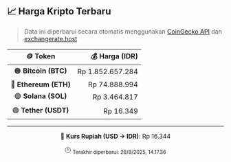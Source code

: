 

<!-- HARGA_KRIPTO -->
## 📈 Harga Kripto Terbaru

> Data ini diperbarui secara otomatis menggunakan [CoinGecko API](https://www.coingecko.com/) dan [exchangerate.host](https://exchangerate.host/)

<div align="center">

| 🪙 Token | 💰 Harga (IDR) |
|:------:|---------------:|
| 🟠 **Bitcoin (BTC)**   | Rp 1.852.657.284 |
| 🔵 **Ethereum (ETH)**  | Rp 74.888.994 |
| 🟣 **Solana (SOL)**    | Rp 3.464.817 |
| 🟢 **Tether (USDT)**   | Rp 16.349 |

---

💱 **Kurs Rupiah (USD → IDR)**: Rp 16.344

🕒 <sub>Terakhir diperbarui: 28/8/2025, 14.17.36</sub>

</div>
<!-- /HARGA_KRIPTO -->